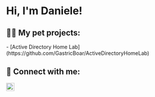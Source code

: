 <h1>Hi, I'm Daniele!

<h2>👨‍💻 My pet projects:</h2>
- [Active Directory Home Lab](https://github.com/GastricBoar/ActiveDirectoryHomeLab) 
<br>
<h2> 🤳 Connect with me:</h2>

[<img align="left" alt="Daniele Ocello | LinkedIn" width="22px" src="https://cdn.jsdelivr.net/npm/simple-icons@v3/icons/linkedin.svg" />][linkedin]

[linkedin]: https://www.linkedin.com/in/danieleocello/

<!--

Here are some ideas to get you started:

- 🔭 I’m currently working on ...
- 🌱 I’m currently learning ...
- 👯 I’m looking to collaborate on ...
- 🤔 I’m looking for help with ...
- 💬 Ask me about ...
- 📫 How to reach me: ...
- 😄 Pronouns: ...
- ⚡ Fun fact: ...
-->
